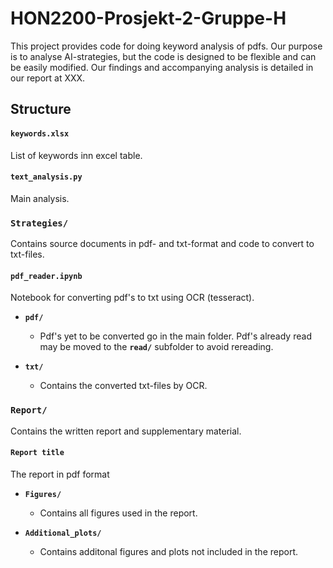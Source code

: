 # HON2200-Prosjekt-2-Gruppe-H

This project provides code for doing keyword analysis of pdfs. Our purpose is to analyse AI-strategies, but the code is designed to be flexible and can be easily modified. Our findings and accompanying analysis is detailed in our report at XXX.

## Structure

#### `keywords.xlsx`
List of keywords inn excel table.

#### `text_analysis.py`
Main analysis.

### `Strategies/`
Contains source documents in pdf- and txt-format and code to convert to txt-files.

#### `pdf_reader.ipynb`
Notebook for converting pdf's to txt using OCR (tesseract).

- **`pdf/`**
  - Pdf's yet to be converted go in the main folder. Pdf's already read may be moved to the **`read/`** subfolder to avoid rereading.

- **`txt/`**
  - Contains the converted txt-files by OCR.


### `Report/`
Contains the written report and supplementary material.

#### `Report title`
The report in pdf format

- **`Figures/`**
  - Contains all figures used in the report.

- **`Additional_plots/`**
  - Contains additonal figures and plots not included in the report.